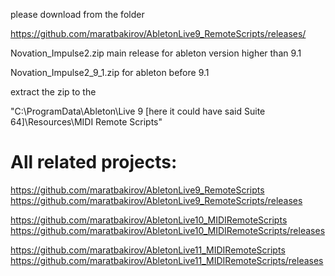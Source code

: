please download from the folder 

https://github.com/maratbakirov/AbletonLive9_RemoteScripts/releases/

Novation_Impulse2.zip 
 main release for ableton version higher than 9.1


Novation_Impulse2_9_1.zip 
 for ableton before 9.1


extract the zip to the 

"C:\ProgramData\Ableton\Live 9 [here it could have said Suite 64]\Resources\MIDI Remote Scripts" 




# All related projects:
https://github.com/maratbakirov/AbletonLive9_RemoteScripts 
https://github.com/maratbakirov/AbletonLive9_RemoteScripts/releases

https://github.com/maratbakirov/AbletonLive10_MIDIRemoteScripts 
https://github.com/maratbakirov/AbletonLive10_MIDIRemoteScripts/releases

https://github.com/maratbakirov/AbletonLive11_MIDIRemoteScripts 
https://github.com/maratbakirov/AbletonLive11_MIDIRemoteScripts/releases


